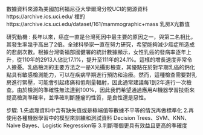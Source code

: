 數據資料來源為美國加利福尼亞大學爾灣分校UCI的開源資料https://archive.ics.uci.edu/ 裡的https://archive.ics.uci.edu/dataset/161/mammographic+mass 乳房X光數值

研究動機 : 長年以來，癌症一直是台灣死因中最主要的原因之一，與第二名相比，其發生率幾乎高出了2倍。全球科學家一直在努力研究，希望能夠減少癌症所造成的悲劇次數。根據台灣衛福部國健署的統計數據顯示，女性乳癌的發病率逐年上升，從110年的2913人佔比17.1%，提升至111年的24.1%。這樣的增長速度非常令人擔憂。乳癌檢測的主要方法之一是X光攝影檢查，其優點在於對早期乳癌的鈣化點具有敏感檢測能力，可以在疾病早期進行預防和治療。然而，這種檢查需要對乳房進行緊壓，可能會引起疼痛和低劑量輻射，因此通常建議每1到2年進行一次檢查。由於檢測的準確性無法達到100%，因此我們希望通過應用AI機器學習技術來提高檢測準確率，並準確判斷腫瘤的性質，是良性還是惡性。

步驟: 1.先處理資料中含有缺失值或是極端值等數據不平等的情況再做標準化 2.再使用各種機器學習中的模型來訓練和測試資料 Decision Trees、SVM、KNN、Naive Bayes、Logistic Regression等 3.判斷哪個更具有效益且更高的準確度
